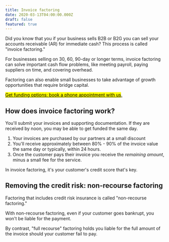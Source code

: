 ```yaml
---
title: Invoice factoring
date: 2020-03-13T04:00:00.000Z
draft: false
featured: true
---
```

Did you know that you if your business sells B2B or B2G you can sell your accounts receivable (AR) for immediate cash? This process is called "invoice factoring." 

For businesses selling on 30, 60, 90-day or longer terms, invoice factoring can solve important cash flow problems, like meeting payroll, paying suppliers on time, and covering overhead. 

Factoring can also enable small businesses to take advantage of growth opportunities that require bridge capital.

<!-- Calendly link widget begin -->

<link href="https://assets.calendly.com/assets/external/widget.css" rel="stylesheet">
<script src="https://assets.calendly.com/assets/external/widget.js" type="text/javascript"></script>
<a href="" onclick="Calendly.initPopupWidget({url: 'https://calendly.com/spearfish/consultation'});return false;"><mark>	Get funding options: book a phone appointment with us</mark>.</a>
<!-- Calendly link widget end -->

## How does invoice factoring work?

You'll submit your invoices and supporting documentation. If they are received by noon, you may be able to get funded the same day. 

1. Your invoices are purchased by our partners at a small discount
2. You'll receive approximately between 80% - 90% of the invoice value the same day or typically, within 24 hours. 
3. Once the customer pays their invoice you receive the _remaining amount_, minus a small fee for the service. 

In invoice factoring, it's your customer's credit score that's key.

## Removing the credit risk: non-recourse factoring

Factoring that includes credit risk insurance is called "non-recourse factoring." 

With non-recourse factoring, even if your customer goes bankrupt, you won't be liable for the payment.

By contrast, "full recourse" factoring holds you liable for the full amount of the invoice should your customer fail to pay.
